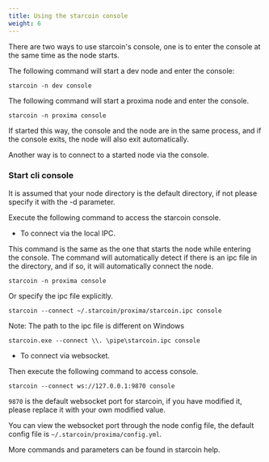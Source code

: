 ```yaml
---
title: Using the starcoin console
weight: 6
---
```


There are two ways to use starcoin's console, one is to enter the console at the same time as the node starts.

The following command will start a dev node and enter the console:

```shell
starcoin -n dev console
```

The following command will start a proxima node and enter the console.

```shell
starcoin -n proxima console
```

If started this way, the console and the node are in the same process, and if the console exits, the node will also exit automatically.

Another way is to connect to a started node via the console.


### Start cli console

It is assumed that your node directory is the default directory, if not please specify it with the -d parameter.

Execute the following command to access the starcoin console.

- To connect via the local IPC.

This command is the same as the one that starts the node while entering the console. The command will automatically detect if there is an ipc file in the directory, and if so, it will automatically connect the node.

``` shell
starcoin -n proxima console
```

Or specify the ipc file explicitly. 

``` shell
starcoin --connect ~/.starcoin/proxima/starcoin.ipc console
```

Note: The path to the ipc file is different on Windows

``` shell
starcoin.exe --connect \\. \pipe\starcoin.ipc console
```

- To connect via websocket.


Then execute the following command to access console.

```shell
starcoin --connect ws://127.0.0.1:9870 console
```

``9870`` is the default websocket port for starcoin, if you have modified it, please replace it with your own modified value. 

You can view the websocket port through the node config file, the default config file is `~/.starcoin/proxima/config.yml`.

More commands and parameters can be found in starcoin help.